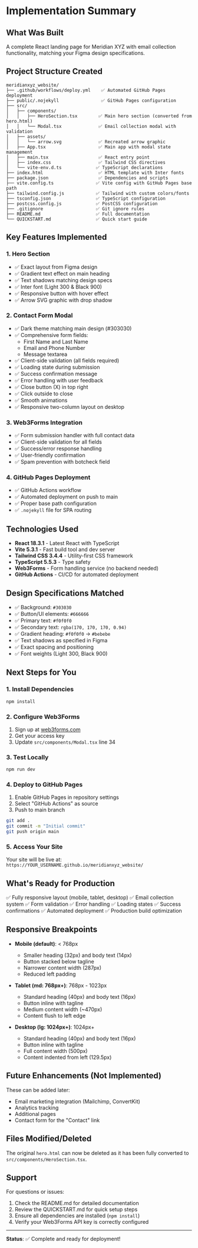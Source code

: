 # Implementation Summary

## What Was Built

A complete React landing page for Meridian XYZ with email collection functionality, matching your Figma design specifications.

## Project Structure Created

```
meridianxyz_website/
├── .github/workflows/deploy.yml    ✅ Automated GitHub Pages deployment
├── public/.nojekyll                ✅ GitHub Pages configuration
├── src/
│   ├── components/
│   │   ├── HeroSection.tsx        ✅ Main hero section (converted from hero.html)
│   │   └── Modal.tsx              ✅ Email collection modal with validation
│   ├── assets/
│   │   └── arrow.svg              ✅ Recreated arrow graphic
│   ├── App.tsx                    ✅ Main app with modal state management
│   ├── main.tsx                   ✅ React entry point
│   ├── index.css                  ✅ Tailwind CSS directives
│   └── vite-env.d.ts             ✅ TypeScript declarations
├── index.html                     ✅ HTML template with Inter fonts
├── package.json                   ✅ Dependencies and scripts
├── vite.config.ts                ✅ Vite config with GitHub Pages base path
├── tailwind.config.js            ✅ Tailwind with custom colors/fonts
├── tsconfig.json                 ✅ TypeScript configuration
├── postcss.config.js             ✅ PostCSS configuration
├── .gitignore                    ✅ Git ignore rules
├── README.md                     ✅ Full documentation
└── QUICKSTART.md                 ✅ Quick start guide
```

## Key Features Implemented

### 1. Hero Section

- ✅ Exact layout from Figma design
- ✅ Gradient text effect on main heading
- ✅ Text shadows matching design specs
- ✅ Inter font (Light 300 & Black 900)
- ✅ Responsive button with hover effect
- ✅ Arrow SVG graphic with drop shadow

### 2. Contact Form Modal

- ✅ Dark theme matching main design (#303030)
- ✅ Comprehensive form fields:
  - First Name and Last Name
  - Email and Phone Number
  - Message textarea
- ✅ Client-side validation (all fields required)
- ✅ Loading state during submission
- ✅ Success confirmation message
- ✅ Error handling with user feedback
- ✅ Close button (X) in top right
- ✅ Click outside to close
- ✅ Smooth animations
- ✅ Responsive two-column layout on desktop

### 3. Web3Forms Integration

- ✅ Form submission handler with full contact data
- ✅ Client-side validation for all fields
- ✅ Success/error response handling
- ✅ User-friendly confirmation
- ✅ Spam prevention with botcheck field

### 4. GitHub Pages Deployment

- ✅ GitHub Actions workflow
- ✅ Automated deployment on push to main
- ✅ Proper base path configuration
- ✅ `.nojekyll` file for SPA routing

## Technologies Used

- **React 18.3.1** - Latest React with TypeScript
- **Vite 5.3.1** - Fast build tool and dev server
- **Tailwind CSS 3.4.4** - Utility-first CSS framework
- **TypeScript 5.5.3** - Type safety
- **Web3Forms** - Form handling service (no backend needed)
- **GitHub Actions** - CI/CD for automated deployment

## Design Specifications Matched

- ✅ Background: `#303030`
- ✅ Button/UI elements: `#666666`
- ✅ Primary text: `#f0f0f0`
- ✅ Secondary text: `rgba(170, 170, 170, 0.94)`
- ✅ Gradient heading: `#f0f0f0` → `#bebebe`
- ✅ Text shadows as specified in Figma
- ✅ Exact spacing and positioning
- ✅ Font weights (Light 300, Black 900)

## Next Steps for You

### 1. Install Dependencies

```bash
npm install
```

### 2. Configure Web3Forms

1. Sign up at [web3forms.com](https://web3forms.com)
2. Get your access key
3. Update `src/components/Modal.tsx` line 34

### 3. Test Locally

```bash
npm run dev
```

### 4. Deploy to GitHub Pages

1. Enable GitHub Pages in repository settings
2. Select "GitHub Actions" as source
3. Push to main branch

```bash
git add .
git commit -m "Initial commit"
git push origin main
```

### 5. Access Your Site

Your site will be live at:
`https://YOUR_USERNAME.github.io/meridianxyz_website/`

## What's Ready for Production

✅ Fully responsive layout (mobile, tablet, desktop)
✅ Email collection system
✅ Form validation
✅ Error handling
✅ Loading states
✅ Success confirmations
✅ Automated deployment
✅ Production build optimization

## Responsive Breakpoints

- **Mobile (default)**: < 768px

  - Smaller heading (32px) and body text (14px)
  - Button stacked below tagline
  - Narrower content width (287px)
  - Reduced left padding

- **Tablet (md: 768px+)**: 768px - 1023px

  - Standard heading (40px) and body text (16px)
  - Button inline with tagline
  - Medium content width (~470px)
  - Content flush to left edge

- **Desktop (lg: 1024px+)**: 1024px+
  - Standard heading (40px) and body text (16px)
  - Button inline with tagline
  - Full content width (500px)
  - Content indented from left (129.5px)

## Future Enhancements (Not Implemented)

These can be added later:

- Email marketing integration (Mailchimp, ConvertKit)
- Analytics tracking
- Additional pages
- Contact form for the "Contact" link

## Files Modified/Deleted

The original `hero.html` can now be deleted as it has been fully converted to `src/components/HeroSection.tsx`.

## Support

For questions or issues:

1. Check the README.md for detailed documentation
2. Review the QUICKSTART.md for quick setup steps
3. Ensure all dependencies are installed (`npm install`)
4. Verify your Web3Forms API key is correctly configured

---

**Status**: ✅ Complete and ready for deployment!
